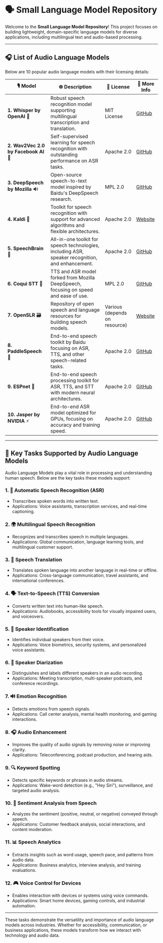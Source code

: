 # 🗣️ Small Language Model Repository

Welcome to the **Small Language Model Repository**! This project focuses on building lightweight, domain-specific language models for diverse applications, including multilingual text and audio-based processing.

---

## 🎧 List of Audio Language Models

Below are 10 popular audio language models with their licensing details:

| 🎙️ **Model**            | 🌐 **Description**                                                                                      | 📜 **License**      | 🔗 **More Info**                             |
|--------------------------|------------------------------------------------------------------------------------------------------|---------------------|---------------------------------------------|
| **1. Whisper by OpenAI** 🧠 | Robust speech recognition model supporting multilingual transcription and translation.                  | MIT License         | [GitHub](https://github.com/openai/whisper) |
| **2. Wav2Vec 2.0 by Facebook AI** 🌊 | Self-supervised learning for speech recognition with outstanding performance on ASR tasks.          | Apache 2.0          | [GitHub](https://github.com/facebookresearch/fairseq/tree/main/examples/wav2vec) |
| **3. DeepSpeech by Mozilla** 🔊 | Open-source speech-to-text model inspired by Baidu's DeepSpeech research.                          | MPL 2.0             | [GitHub](https://github.com/mozilla/DeepSpeech) |
| **4. Kaldi** 🎤            | Toolkit for speech recognition with support for advanced algorithms and flexible architectures.      | Apache 2.0          | [Website](https://kaldi-asr.org/)           |
| **5. SpeechBrain** 🧠     | All-in-one toolkit for speech technologies, including ASR, speaker recognition, and enhancement.     | Apache 2.0          | [GitHub](https://github.com/speechbrain/speechbrain) |
| **6. Coqui STT** 🐸        | TTS and ASR model forked from Mozilla DeepSpeech, focusing on speed and ease of use.                 | MPL 2.0             | [GitHub](https://github.com/coqui-ai/STT)   |
| **7. OpenSLR** 🗃️         | Repository of open speech and language resources for building speech models.                        | Various (depends on resource) | [Website](http://www.openslr.org/)          |
| **8. PaddleSpeech** 🐼     | End-to-end speech toolkit by Baidu focusing on ASR, TTS, and other speech-related tasks.            | Apache 2.0          | [GitHub](https://github.com/PaddlePaddle/PaddleSpeech) |
| **9. ESPnet** 🚀          | End-to-end speech processing toolkit for ASR, TTS, and STT with modern neural architectures.         | Apache 2.0          | [GitHub](https://github.com/espnet/espnet)  |
| **10. Jasper by NVIDIA** ⚡ | End-to-end ASR model optimized for GPUs, focusing on accuracy and training speed.                   | Apache 2.0          | [GitHub](https://github.com/NVIDIA/DeepLearningExamples/tree/master/PyTorch/SpeechRecognition/Jasper) |

---
## 🎯 Key Tasks Supported by Audio Language Models

Audio Language Models play a vital role in processing and understanding human speech. Below are the key tasks these models support:

### 1. **📝 Automatic Speech Recognition (ASR)**
   - Transcribes spoken words into written text.
   - Applications: Voice assistants, transcription services, and real-time captioning.

### 2. **🌍 Multilingual Speech Recognition**
   - Recognizes and transcribes speech in multiple languages.
   - Applications: Global communication, language learning tools, and multilingual customer support.

### 3. **🔄 Speech Translation**
   - Translates spoken language into another language in real-time or offline.
   - Applications: Cross-language communication, travel assistants, and international conferences.

### 4. **🗣️ Text-to-Speech (TTS) Conversion**
   - Converts written text into human-like speech.
   - Applications: Audiobooks, accessibility tools for visually impaired users, and voiceovers.

### 5. **👤 Speaker Identification**
   - Identifies individual speakers from their voice.
   - Applications: Voice biometrics, security systems, and personalized voice assistants.

### 6. **👥 Speaker Diarization**
   - Distinguishes and labels different speakers in an audio recording.
   - Applications: Meeting transcription, multi-speaker podcasts, and conference recordings.

### 7. **🔊 Emotion Recognition**
   - Detects emotions from speech signals.
   - Applications: Call center analysis, mental health monitoring, and gaming interactions.

### 8. **🎧 Audio Enhancement**
   - Improves the quality of audio signals by removing noise or improving clarity.
   - Applications: Teleconferencing, podcast production, and hearing aids.

### 9. **🔍 Keyword Spotting**
   - Detects specific keywords or phrases in audio streams.
   - Applications: Wake-word detection (e.g., "Hey Siri"), surveillance, and targeted audio analysis.

### 10. **🧠 Sentiment Analysis from Speech**
   - Analyzes the sentiment (positive, neutral, or negative) conveyed through speech.
   - Applications: Customer feedback analysis, social interactions, and content moderation.

### 11. **📊 Speech Analytics**
   - Extracts insights such as word usage, speech pace, and patterns from audio data.
   - Applications: Business analytics, interview analysis, and training evaluations.

### 12. **🎮 Voice Control for Devices**
   - Enables interaction with devices or systems using voice commands.
   - Applications: Smart home devices, gaming controls, and industrial automation.

---

These tasks demonstrate the versatility and importance of audio language models across industries. Whether for accessibility, communication, or business applications, these models transform how we interact with technology and audio data.
